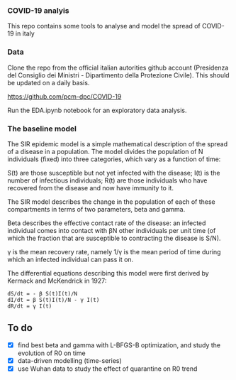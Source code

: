 ### COVID-19 analyis

This repo contains some tools to analyse and model the spread of COVID-19 in italy


### Data

Clone the repo from the official italian autorities github account (Presidenza del Consiglio dei Ministri - Dipartimento della Protezione Civile). This should be updated on a daily basis. 

https://github.com/pcm-dpc/COVID-19

Run the EDA.ipynb notebook for an exploratory data analysis.

### The baseline model


The SIR epidemic model is a simple mathematical description of the spread of a disease in a population. 
The model divides the population of N individuals (fixed) into three categories, which vary as a function of time:

S(t) are those susceptible but not yet infected with the disease;
I(t) is the number of infectious individuals;
R(t) are those individuals who have recovered from the disease and now have immunity to it.

The SIR model describes the change in the population of each of these compartments in terms of two parameters, beta and gamma. 

Beta describes the effective contact rate of the disease: an infected individual comes into contact 
with &beta;N other individuals per unit time (of which the fraction that are susceptible to contracting the disease is S/N). 

&gamma; is the mean recovery rate, namely 1/&gamma; is the mean period of time during which an infected individual can pass it on.

The differential equations describing this model were first derived by Kermack and McKendrick in 1927:

```
dS/dt = - β S(t)I(t)/N
dI/dt = β S(t)I(t)/N - γ I(t)
dR/dt = γ I(t)
```

## To do

- [x] find best beta and gamma with L-BFGS-B optimization, and study the evolution of R0 on time
- [x] data-driven modelling (time-series)
- [x] use Wuhan data to study the effect of quarantine on R0 trend
